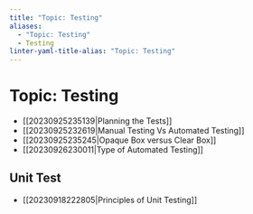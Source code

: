 ```yaml
---
title: "Topic: Testing"
aliases:
  - "Topic: Testing"
  - Testing
linter-yaml-title-alias: "Topic: Testing"
---
```


# Topic: Testing

- [[20230925235139|Planning the Tests]]
- [[20230925232619|Manual Testing Vs Automated Testing]]
- [[20230925235245|Opaque Box versus Clear Box]]
- [[20230926230011|Type of Automated Testing]]

## Unit Test

- [[20230918222805|Principles of Unit Testing]]
